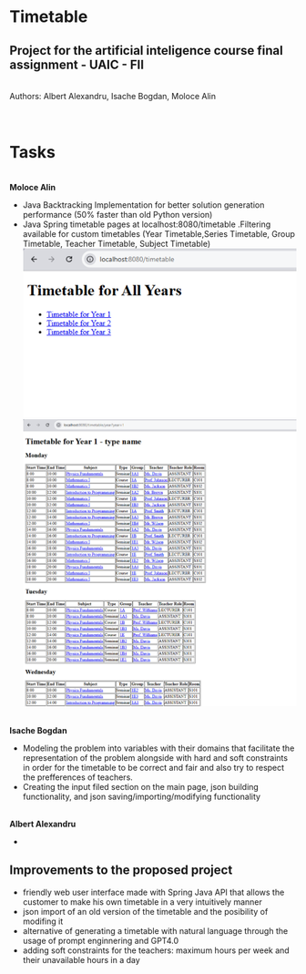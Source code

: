 # Timetable
## Project for the artificial inteligence course final assignment - UAIC - FII 
<br>Authors:
Albert Alexandru, 
Isache Bogdan, 
Moloce Alin 
<br><br><br>
<h1>Tasks</h1>
<br><b>Moloce Alin</b> 

- Java Backtracking Implementation for better solution generation performance (50% faster than old Python version)
- Java Spring timetable pages at localhost:8080/timetable .Filtering available for custom timetables (Year Timetable,Series Timetable, Group Timetable, Teacher Timetable, Subject Timetable)
<br>![localhost:8080/timetable preview](https://github.com/Bobala22/Orarul/blob/main/links.png?raw=true)
![localhost:8080/timetable preview](https://github.com/Bobala22/Orarul/blob/main/year_1.png?raw=true)

 

<br><b>Isache Bogdan</b>

- Modeling the problem into variables with their domains that facilitate the representation of the problem alongside with hard and soft constraints in order for the timetable to be correct and fair and also try to respect the prefferences of teachers.
- Creating the input filed section on the main page, json building functionality, and json saving/importing/modifying functionality

<br><b>Albert Alexandru</b>

- 

<h2>Improvements to the proposed project</h2>

- friendly web user interface made with Spring Java API that allows the customer to make his own timetable in a very intuitively manner
- json import of an old version of the timetable and the posibility of modifing it
- alternative of generating a timetable with natural language through the usage of prompt enginnering and GPT4.0
- adding soft constraints for the teachers: maximum hours per week and their unavailable hours in a day
